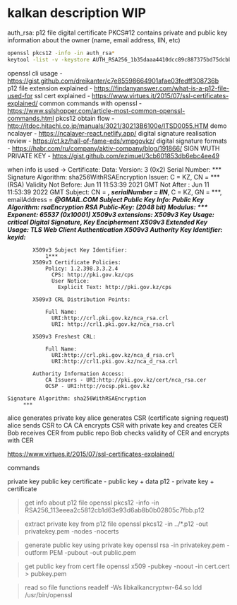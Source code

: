 # kalkan description WIP

auth_rsa: p12 file digital certificate PKCS#12
contains private and public key
information about the owner (name, email address, IIN, etc)

```bash
openssl pkcs12 -info -in auth_rsa*
keytool -list -v -keystore AUTH_RSA256_1b35daaa4410dcc89c887375bd75dcbb77f8f4d3.p12 -storepass
```

openssl cli usage - https://gist.github.com/dreikanter/c7e85598664901afae03fedff308736b
p12 file extension explained - https://findanyanswer.com/what-is-a-p12-file-used-for
ssl cert explained - https://www.virtues.it/2015/07/ssl-certificates-explained/
common commands with openssl - https://www.sslshopper.com/article-most-common-openssl-commands.html
pkcs12 obtain flow - http://itdoc.hitachi.co.jp/manuals/3021/30213B6100e/ITSD0055.HTM
demo ncalayer - https://ncalayer-react.netlify.app/
digital signature realisation review - https://ct.kz/hall-of-fame-eds/vmpgovkz/
digital signature formats - https://habr.com/ru/company/aktiv-company/blog/191866/
SIGN WUTH PRIVATE KEY - https://gist.github.com/ezimuel/3cb601853db6ebc4ee49

when info is used ->
Certificate:
    Data:
        Version: 3 (0x2)
        Serial Number:
            ***
        Signature Algorithm: sha256WithRSAEncryption
        Issuer: C = KZ, CN = ***(RSA)
        Validity
            Not Before: Jun 11 11:53:39 2021 GMT
            Not After : Jun 11 11:53:39 2022 GMT
        Subject: CN = ***, serialNumber = IIN***, C = KZ, GN = ***, emailAddress = ***@GMAIL.COM
        Subject Public Key Info:
            Public Key Algorithm: rsaEncryption
                RSA Public-Key: (2048 bit)
                Modulus:
                    ***
                Exponent: 65537 (0x10001)
        X509v3 extensions:
            X509v3 Key Usage: critical
                Digital Signature, Key Encipherment
            X509v3 Extended Key Usage:
                TLS Web Client Authentication
            X509v3 Authority Key Identifier:
                keyid:***

            X509v3 Subject Key Identifier:
                1***
            X509v3 Certificate Policies:
                Policy: 1.2.398.3.3.2.4
                  CPS: http://pki.gov.kz/cps
                  User Notice:
                    Explicit Text: http://pki.gov.kz/cps

            X509v3 CRL Distribution Points:

                Full Name:
                  URI:http://crl.pki.gov.kz/nca_rsa.crl
                  URI: http://crl1.pki.gov.kz/nca_rsa.crl

            X509v3 Freshest CRL:

                Full Name:
                  URI:http://crl.pki.gov.kz/nca_d_rsa.crl
                  URI:http://crl1.pki.gov.kz/nca_d_rsa.crl

            Authority Information Access:
                CA Issuers - URI:http://pki.gov.kz/cert/nca_rsa.cer
                OCSP - URI:http://ocsp.pki.gov.kz

    Signature Algorithm: sha256WithRSAEncryption
         ***


alice generates private key
alice generates CSR (certificate signing request)
alice sends CSR to CA
CA encrypts CSR with private key and creates CER
Bob receives CER from public repo
Bob checks validity of CER and encrypts with CER

https://www.virtues.it/2015/07/ssl-certificates-explained/


commands

private key
public key
certificate - public key + data
p12 - private key + certificate

> get info about p12 file
openssl pkcs12 -info -in RSA256_113eeea2c5812cb1d63e93d6ab8b0b02805c7fbb.p12


> extract private key from p12 file
openssl pkcs12 -in ../*.p12 -out privatekey.pem -nodes -nocerts

> generate public key using private key
openssl rsa -in privatekey.pem -outform PEM -pubout -out public.pem


> get public key from cert file
openssl x509 -pubkey -noout -in cert.cert  > pubkey.pem

> read so file functions
readelf -Ws libkalkancryptwr-64.so
ldd /usr/bin/openssl